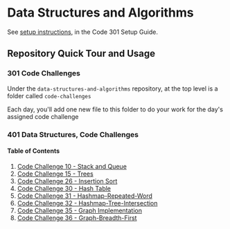 # Data Structures and Algorithms

See [setup instructions](https://codefellows.github.io/setup-guide/code-301/3-code-challenges), in the Code 301 Setup Guide.

## Repository Quick Tour and Usage

### 301 Code Challenges

Under the `data-structures-and-algorithms` repository, at the top level is a folder called `code-challenges`

Each day, you'll add one new file to this folder to do your work for the day's assigned code challenge

### 401 Data Structures, Code Challenges

#### Table of Contents
1. [Code Challenge 10 - Stack and Queue](./javascript/stack-and-queue/README.md)
1. [Code Challenge 15 - Trees](./javascript/trees/README.md)
1. [Code Challenge 26 - Insertion Sort](./javascript/insertion-sort/README.md)
1. [Code Challenge 30 - Hash Table](./javascript/hashtable/README.md)
1. [Code Challenge 31 - Hashmap-Repeated-Word](./javascript/code-challenges/hashmap-repeated-word/README.md)
1. [Code Challenge 32 - Hashmap-Tree-Intersection](./javascript/code-challenges/hashmap-tree-intersection/README.md)
1. [Code Challenge 35 - Graph Implementation](./javascript/graph/README.md)
1. [Code Challenge 36 - Graph-Breadth-First](./javascript/graph/README.md)

